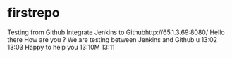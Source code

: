 # firstrepo
Testing from Github 
Integrate Jenkins to Githubhttp://65.1.3.69:8080/
Hello there
How are you ?
We are testing between Jenkins and Github u
13:02
13:03
Happy to help you 
13:10M
13:11

